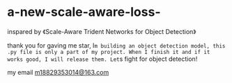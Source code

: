 # a-new-scale-aware-loss-
inspared by 《Scale-Aware Trident Networks for Object Detection》

thank you for gaving me star, I`m building an object detection model, this .py file is only a part of my project. When I finish it and if it works good, I will release them.
Let`s fight for object detection!

my email m18829353014@163.com
